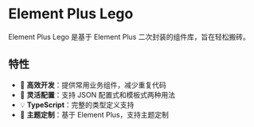 # Element Plus Lego

Element Plus Lego 是基于 Element Plus 二次封装的组件库，旨在轻松搬砖。

## 特性

- 🚀 **高效开发**：提供常用业务组件，减少重复代码
- 🎯 **灵活配置**：支持 JSON 配置式和模板式两种用法
- 💡 **TypeScript**：完整的类型定义支持
- 🎨 **主题定制**：基于 Element Plus，支持主题定制
